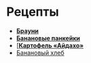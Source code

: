 # Рецепты

- [**Брауни**](brownie.md)
- [**Банановые панкейки**](banana.md)
- [[**Картофель «Айдахо»**](aydaxo.md)
- [Банановый хлеб](bananaxleb.md)